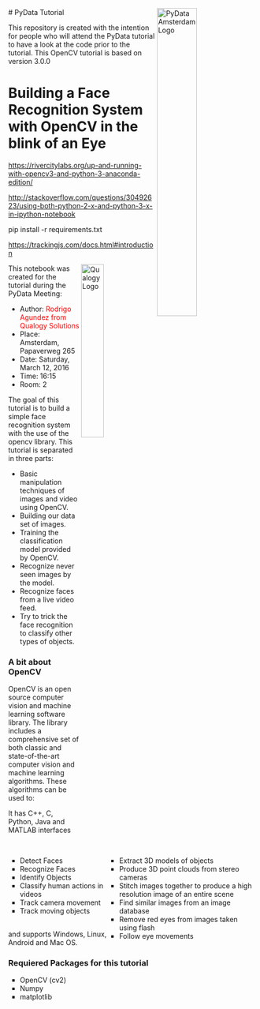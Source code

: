 <img align="right" width="40%" src="http://pydata.org/amsterdam2016/static/images/pydata-logo-amsterdam-2016.png" alt="PyData Amsterdam Logo">
# PyData Tutorial

This repository is created with the intention for people who will attend the PyData tutorial to have a look at the code prior to the tutorial. This OpenCV tutorial is based on version 3.0.0

# Building a Face Recognition System with OpenCV in the blink of an Eye

https://rivercitylabs.org/up-and-running-with-opencv3-and-python-3-anaconda-edition/

http://stackoverflow.com/questions/30492623/using-both-python-2-x-and-python-3-x-in-ipython-notebook

pip install -r requirements.txt

https://trackingjs.com/docs.html#introduction

<img align="right" width="30%" src="http://www.qualogy.com/wp-content/themes/qua/images/q_logo.png" alt="Qualogy Logo">

This notebook was created for the tutorial during the PyData Meeting:
- Author: <font color='red'>Rodrigo Agundez from Qualogy Solutions</font>
- Place: Amsterdam, Papaverweg 265
- Date: Saturday, March 12, 2016
- Time: 16:15
- Room: 2

The goal of this tutorial is to build a simple face recognition system with the use of the opencv library. This tutorial is separated in three parts:
- Basic manipulation techniques of images and video using OpenCV.
- Building our data set of images.
- Training the classification model provided by OpenCV.
- Recognize never seen images by the model.
- Recognize faces from a live video feed.
- Try to trick the face recognition to classify other types of objects.

### A bit about OpenCV
OpenCV is an open source computer vision and machine learning software library.
The library includes a comprehensive set of both classic and state-of-the-art computer vision and machine learning algorithms. These algorithms can be used to:
<div style="float: left; width: 40%; margin-top: 16px; margin-bottom: 16px">
<ul style="align: left; list-style-type:square">
  <li>Detect Faces</li>
  <li>Recognize Faces</li>
  <li>Identify Objects</li>
  <li>Classify human actions in videos</li>
  <li>Track camera movement</li>
  <li>Track moving objects</li>
</ul>
</div>
<div style="float: right; width: 60%; margin-top: 16px; margin-bottom: 16px">
<ul style="align: left; list-style-type:square">
  <li>Extract 3D models of objects</li>
  <li>Produce 3D point clouds from stereo cameras</li>
  <li>Stitch images together to produce a high resolution image of an entire scene</li>
  <li>Find similar images from an image database</li>
  <li>Remove red eyes from images taken using flash</li>
  <li>Follow eye movements</li>
</ul>
</div>

It has C++, C, Python, Java and MATLAB interfaces and supports Windows, Linux, Android and Mac OS. 

### Requiered Packages for this tutorial
<ul style="list-style-type:square">
  <li>OpenCV (cv2)</li>
  <li>Numpy</li>
  <li>matplotlib</li>
</ul>
